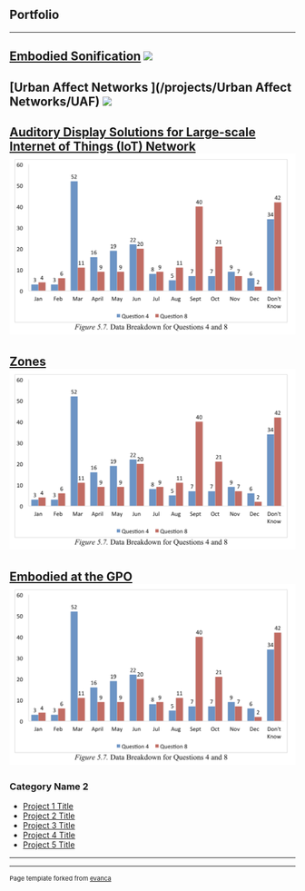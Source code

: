 ## Portfolio

---

[Embodied Sonification](/projects/embodied_sonification/embodied_sonification)
<img src="/images/tabs/HCtab.jpg?raw=true"/>
---
[Urban Affect Networks ](/projects/Urban Affect Networks/UAF)
<img src="/images/tabs/UAFtabs.jpg?raw=true"/>
---
[Auditory Display Solutions for Large-scale Internet of Things (IoT) Network ](/projects/ad4iot/AD4IoT)
<img src="images/data.png?raw=true"/>
---
[Zones](/projects/embodied_sonification/embodied_sonification)
<img src="images/data.png?raw=true"/>
---
[Embodied at the GPO](/projects/embodied_sonification/embodied_sonification)
<img src="images/data.png?raw=true"/>
---



### Category Name 2

- [Project 1 Title](http://example.com/)
- [Project 2 Title](http://example.com/)
- [Project 3 Title](http://example.com/)
- [Project 4 Title](http://example.com/)
- [Project 5 Title](http://example.com/)

---




---
<p style="font-size:11px">Page template forked from <a href="https://github.com/evanca/quick-portfolio">evanca</a></p>
<!-- Remove above link if you don't want to attibute -->
